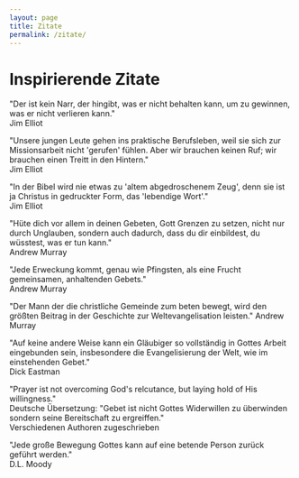 ```yaml
---
layout: page
title: Zitate
permalink: /zitate/
---
```


# Inspirierende Zitate

"Der ist kein Narr, der hingibt, was er nicht behalten kann, um zu gewinnen, was er nicht verlieren kann."  
Jim Elliot

"Unsere jungen Leute gehen ins praktische Berufsleben, weil sie sich zur Missionsarbeit nicht 'gerufen' fühlen. Aber wir brauchen keinen Ruf; wir brauchen einen Treitt in den Hintern."  
Jim Elliot

"In der Bibel wird nie etwas zu 'altem abgedroschenem Zeug', denn sie ist ja Christus in gedruckter Form, das 'lebendige Wort'."  
Jim Elliot

"Hüte dich vor allem in deinen Gebeten, Gott Grenzen zu setzen, nicht nur durch Unglauben, sondern auch dadurch, dass du dir einbildest, du wüsstest, was er tun kann."  
Andrew Murray

"Jede Erweckung kommt, genau wie Pfingsten, als eine Frucht gemeinsamen, anhaltenden Gebets."  
Andrew Murray

"Der Mann der die christliche Gemeinde zum beten bewegt, wird den größten Beitrag in der Geschichte zur Weltevangelisation leisten."
Andrew Murray

"Auf keine andere Weise kann ein Gläubiger so vollständig in Gottes Arbeit eingebunden sein, insbesondere die Evangelisierung der Welt, wie im einstehenden Gebet."  
Dick Eastman

"Prayer ist not overcoming God's relcutance, but laying hold of His willingness."  
Deutsche Übersetzung: "Gebet ist nicht Gottes Widerwillen zu überwinden sondern seine Bereitschaft zu ergreiffen."   
Verschiedenen Authoren zugeschrieben

"Jede große Bewegung Gottes kann auf eine betende Person zurück geführt werden."  
D.L. Moody 
